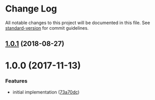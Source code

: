 # Change Log

All notable changes to this project will be documented in this file. See [standard-version](https://github.com/conventional-changelog/standard-version) for commit guidelines.

<a name="1.0.1"></a>
## [1.0.1](https://github.com/cludden/tf-codebuild-sns-slack/compare/v1.0.0...v1.0.1) (2018-08-27)



<a name="1.0.0"></a>
# 1.0.0 (2017-11-13)


### Features

* initial implementation ([73a70dc](https://github.com/cludden/tf-codebuild-sns-slack/commit/73a70dc))
